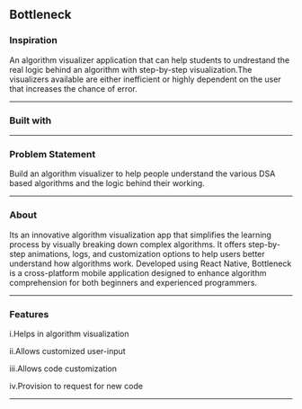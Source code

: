 

## Bottleneck

### Inspiration

An algorithm visualizer application that can help students to undrestand the real logic behind an algorithm with step-by-step visualization.The visualizers available are either inefficient or highly dependent on the user that increases the chance of error.

***
### Built with

<!---<a href="https://reactnative.dev/" ![Alt text](https://github.com/souviks22/bottleneck-native/blob/master/react.jpeg)></a>-->

 ***
### Problem Statement

Build an algorithm visualizer to help people understand the various DSA based algorithms and the logic behind their working.

***

### About

Its an innovative algorithm visualization app that simplifies the learning process by visually breaking down complex algorithms. It offers step-by-step animations, logs, and customization options to help users better understand how algorithms work. Developed using React Native, Bottleneck is a cross-platform mobile application designed to enhance algorithm comprehension for both beginners and experienced programmers.

***

### Features

   i.Helps in algorithm  visualization

  ii.Allows customized user-input

 iii.Allows code customization

 iv.Provision to  request for new code

***


